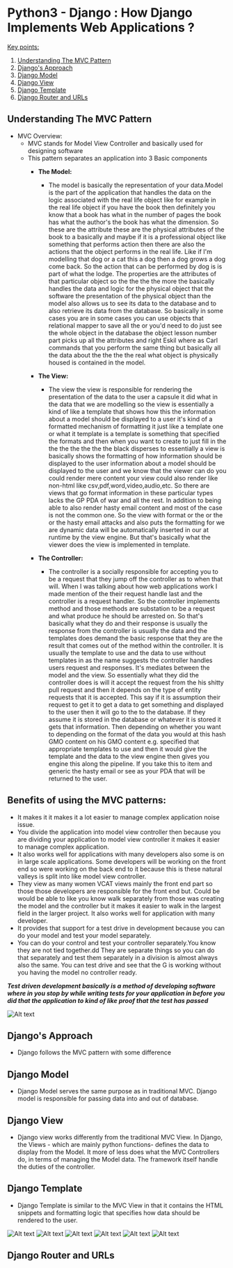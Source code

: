# Python3 - Django : How Django Implements Web Applications ?

[Key points:]()
1. [Understanding The MVC Pattern](./Python3_Django_HowDjangoImplementsWebApp.MD#understanding-the-mvc-pattern)
1. [Django's Approach](./Python3_Django_HowDjangoImplementsWebApp.MD#djangos-approach)
1. [Django Model](./Python3_Django_HowDjangoImplementsWebApp.MD#django-model)
1. [Django View](./Python3_Django_HowDjangoImplementsWebApp.MD#django-view)
1. [Django Template](./Python3_Django_HowDjangoImplementsWebApp.MD#django-template)
1. [Django Router and URLs](./Python3_Django_HowDjangoImplementsWebApp.MD#django-router-and-urls)

## Understanding The MVC Pattern
- MVC Overview:
  + MVC stands for Model View Controller and basically used for designing software
  + This pattern separates an application into 3 Basic components
    - <b>The Model:</b>
      + The model is basically the representation of your data.Model is the part of the application that handles the data on the logic associated with the real life object like for example in the real life object if you have the book then definitely you know that a book has what in the number of pages the book has what the author's the book has what the dimension. So these are the attribute these are the physical attributes of the book to a basically and maybe if it is a professional object like something that performs action then there are also the actions that the object performs in the real life. Like if I'm modelling that dog or a cat this a dog then a dog grows a dog come back. So the action that can be performed by dog is is part of what the lodge. The properties are the attributes of that particular object so the the the the more the basically handles the data and logic for the physical object that the software the presentation of the physical object than the model also allows us to see its data to the database and to also retrieve its data from the database. So basically in some cases you are in some cases you can use objects that relational mapper to save all the or you'd need to do just see the whole object in the database the object lesson number part picks up all the attributes and right Eskil where as Carl commands that you perform the same thing but basically all the data about the the the the real what object is physically housed is contained in the model.

    - <b>The View:</b>
      + The view the view is responsible for rendering the presentation of the data to the user a capsule it did what in the data that we are modelling so the view is essentially a kind of like a template that shows how this the information about a model should be displayed to a user it's kind of a formatted mechanism of formatting it just like a template one or what it template is a template is something that specified the formats and then when you want to create to just fill in the the the the the the the black disperses to essentially a view is basically shows the formatting of how information should be displayed to the user information about a model should be displayed to the user and we know that the viewer can do you could render  mere content your view could also render like non-html like csv,pdf,word,video,audio,etc. So there are views that go format information in these particular types lacks the GP PDA of war and all the rest. In addition to being able to also render hasty email content and most of the case is not the common one. So the view with format or the or the or the hasty email attacks and also puts the formatting for we are dynamic data will be automatically inserted in our at runtime by the view engine. But that's basically what the viewer does the view is implemented in template.

    - <b>The Controller:</b>
      + The controller is a socially responsible for accepting you to be a request that they jump off the controller as to when that will. When I was talking about how web applications work I made mention of the their request handle last and the controller is a request handler.  So the controller implements method and those methods are substation to be a request and what produce he should be arrested on. So that's basically what they do and their response is usually the response from the controller is usually the data and the templates does demand the basic response that they are the result that comes out of the method within the controller. It is usually the template to use and the data to use without templates in as the name suggests the controller handles users request and responses. It's mediates between the model and the view. So essentially what they did the controller does is will it accept the request from the his shitty pull request and then it depends on the type of entity requests that it is accepted. This say if it is assumption their request to get it to get a data to get something and displayed to the user then it will go to the to the database. If they assume it is stored in the database or whatever it is stored it gets that information. Then depending on whether you want to depending on the format of the data you would at this hash GMO content on his GMO content e.g. specified that appropriate templates to use and then it would give the template and the data to the view engine then gives you engine this along the pipeline. If you take this to item and generic the hasty email or see as your PDA that will be returned to the user.

##  Benefits of using the MVC patterns: 
- It makes it it makes it a lot easier to manage complex application noise issue.
- You divide the application into model view controller then because you are dividing your application to model view controller it makes it easier to manage complex application.
- It also works well for applications with many developers also some is on in large scale applications. Some developers will be working on the front end so were working on the back end to it because this is these natural valleys is split into like model view controller. 
- They view as many women VCAT views mainly the front end part so those those developers are responsible for the front end but. Could be would be able to like you know walk separately from those was creating the model and the controller but it makes it easier to walk in the largest field in the larger project. It also works well for application with many developer.
- It provides that support for a test drive in development because you can do your model and test your model separately.
- You can do your control and test your controller separately.You know they are not tied together.dd They are separate things so you can do that separately and test them separately in a division is almost always also the same. You can test drive and see that the G is working without you having the model no controller ready.

__*Test driven development basically is a method of developing software where in you stop by while writing tests for your application in before you did that the application to kind of like proof that the test has passed*__
    
   ![Alt text](../images/MVCOverview.PNG?raw=true "Title") 
        
## Django's Approach
- Django follows the MVC pattern with some difference


## Django Model
- Django Model serves the same purpose as in traditional MVC. Django model is responsible for passing data into and out of database.

## Django View
- Django view works differently from the traditional MVC View. In Django, the Views - which are mainly python functions- defines the data to display from the Model. It more of less does what the MVC Controllers do, in terms of managing the Model data. The framework itself handle the duties of the controller.

## Django Template
- Django Template is similar to the MVC View in that it contains the HTML snippets and formatting logic that specifies how data should be rendered to the user.

![Alt text](../images/MappingDjangoMTC_TraditionalMVC.PNG?raw=true "Title") 
   ![Alt text](../images/DjangoApplicationStructure.PNG?raw=true "Title") 
      ![Alt text](../images/DjangoApplicationStructure0.PNG?raw=true "Title") 
         ![Alt text](../images/DjangoApplicationStructure1.PNG?raw=true "Title") 
            ![Alt text](../images/DjangoApplicationStructure2.PNG?raw=true "Title") 
               ![Alt text](../images/DjangoApplicationStructure3.PNG?raw=true "Title") 
## Django Router and URLs





















